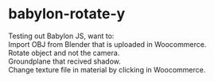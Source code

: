 # babylon-rotate-y

Testing out Babylon JS, want to:<br>
  Import OBJ from Blender that is uploaded in Woocommerce.<br>
  Rotate object and not the camera.<br>
  Groundplane that recived shadow.<br>
  Change texture file in material by clicking in Woocommerce.

